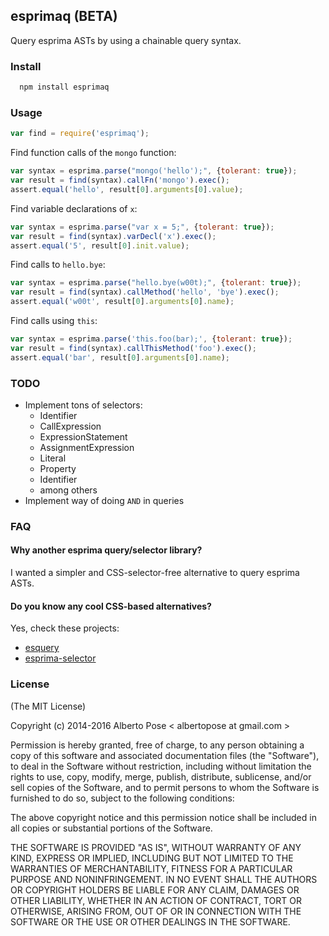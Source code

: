 ## esprimaq (BETA)

Query esprima ASTs by using a chainable query syntax.

### Install

```sh
  npm install esprimaq
```

### Usage

```js
var find = require('esprimaq');
```

Find function calls of the `mongo` function:
```js
var syntax = esprima.parse("mongo('hello');", {tolerant: true});
var result = find(syntax).callFn('mongo').exec();
assert.equal('hello', result[0].arguments[0].value);
```

Find variable declarations of `x`:
```js
var syntax = esprima.parse("var x = 5;", {tolerant: true});
var result = find(syntax).varDecl('x').exec();
assert.equal('5', result[0].init.value);
```

Find calls to `hello.bye`:
```js
var syntax = esprima.parse("hello.bye(w00t);", {tolerant: true});
var result = find(syntax).callMethod('hello', 'bye').exec();
assert.equal('w00t', result[0].arguments[0].name);
```

Find calls using `this`:
```js
var syntax = esprima.parse('this.foo(bar);', {tolerant: true});
var result = find(syntax).callThisMethod('foo').exec();
assert.equal('bar', result[0].arguments[0].name);
```

### TODO
  * Implement tons of selectors:
    * Identifier
    * CallExpression
    * ExpressionStatement
    * AssignmentExpression
    * Literal
    * Property
    * Identifier
    * among others
  * Implement way of doing `AND` in queries

### FAQ

#### Why another esprima query/selector library?
I wanted a simpler and CSS-selector-free alternative to query esprima ASTs.

#### Do you know any cool CSS-based alternatives?
Yes, check these projects:
  * [esquery](https://github.com/jrfeenst/esquery)
  * [esprima-selector](https://github.com/alltom/esprima-selector)

### License
(The MIT License)

Copyright (c) 2014-2016 Alberto Pose < albertopose at gmail.com >

Permission is hereby granted, free of charge, to any person obtaining a copy
of this software and associated documentation files (the "Software"), to deal
in the Software without restriction, including without limitation the rights
to use, copy, modify, merge, publish, distribute, sublicense, and/or sell
copies of the Software, and to permit persons to whom the Software is
furnished to do so, subject to the following conditions:

The above copyright notice and this permission notice shall be included in
all copies or substantial portions of the Software.

THE SOFTWARE IS PROVIDED "AS IS", WITHOUT WARRANTY OF ANY KIND, EXPRESS OR
IMPLIED, INCLUDING BUT NOT LIMITED TO THE WARRANTIES OF MERCHANTABILITY,
FITNESS FOR A PARTICULAR PURPOSE AND NONINFRINGEMENT. IN NO EVENT SHALL THE
AUTHORS OR COPYRIGHT HOLDERS BE LIABLE FOR ANY CLAIM, DAMAGES OR OTHER
LIABILITY, WHETHER IN AN ACTION OF CONTRACT, TORT OR OTHERWISE, ARISING FROM,
OUT OF OR IN CONNECTION WITH THE SOFTWARE OR THE USE OR OTHER DEALINGS IN
THE SOFTWARE.
